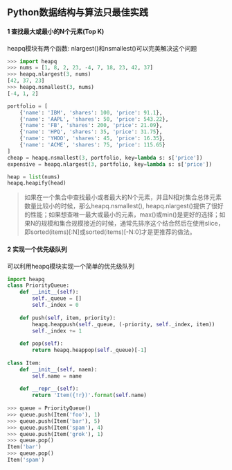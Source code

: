 ## Python数据结构与算法只最佳实践

#### 1 查找最大或最小的N个元素(Top K)

heapq模块有两个函数: nlargest()和nsmallest()可以完美解决这个问题

```python
>>> import heapq
>>> nums = [1, 8, 2, 23, -4, 7, 18, 23, 42, 37]
>>> heapq.nlargest(3, nums)
[42, 37, 23]
>>> heapq.nsmallest(3, nums)
[-4, 1, 2]

portfolio = [
    {'name': 'IBM', 'shares': 100, 'price': 91.1},
    {'name': 'AAPL', 'shares': 50, 'price': 543.22},
    {'name': 'FB', 'shares': 200, 'price': 21.09},
    {'name': 'HPQ', 'shares': 35, 'price': 31.75},
    {'name': 'YHOO', 'shares': 45, 'price': 16.35},
    {'name': 'ACME', 'shares': 75, 'price': 115.65}
]
cheap = heapq.nsmallest(3, portfolio, key=lambda s: s['price'])
expensive = heapq.nlargest(3, portfolio, key=lambda s: s['price'])

heap = list(nums)
heapq.heapify(head)
```

> 如果在一个集合中查找最小或者最大的N个元素，并且N相对集合总体元素数量比较小的时候，那么heapq.nsmallest(), heapq.nlargest()提供了很好的性能；如果想查唯一最大或最小的元素，max()或min()是更好的选择；如果N的规模和集合规模接近的时候，通常先排序这个结合然后在使用slice，即sorted(items)[:N]或sorted(items)[-N:0]才是更推荐的做法。

#### 2 实现一个优先级队列

可以利用heapq模块实现一个简单的优先级队列

```python
import heapq
class PriorityQueue:
    def __init__(self):
        self._queue = []
        self._index = 0
    
    def push(self, item, priority):
        heapq.heappush(self._queue, (-priority, self._index, item))
        self._index += 1
        
    def pop(self):
        return heapq.heappop(self._queue)[-1]
    
class Item:
    def __init__(self, naem):
        self.name = name
    
    def __repr__(self):
        return 'Item({!r})'.format(self.name)
    
>>> queue = PriorityQueue()
>>> queue.push(Item('foo'), 1)
>>> queue.push(Item('bar'), 5)
>>> queue.push(Item('spam'), 4)
>>> queue.push(Item('grok'), 1)
>>> queue.pop()
Item('bar')
>>> queue.pop()
Item('spam')
```

